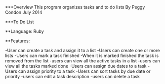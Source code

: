 ***Overview
This program organizes tasks and to do lists
By  Peggy Condon  July 2014

***To Do List

**Language: Ruby

**Features:

-User can create a task and assign it to a list
-Users can create one or more lists
-Users can mark a task finished
-When it is marked finished the task is removed from the list
-users can view all the active tasks in a list
-users can view all the tasks marked done
-Users can assign due dates to a task
-Users can assign priority to a task
-Users can sort tasks by due date or priority
-users can edit a task description
-users can delete a task






